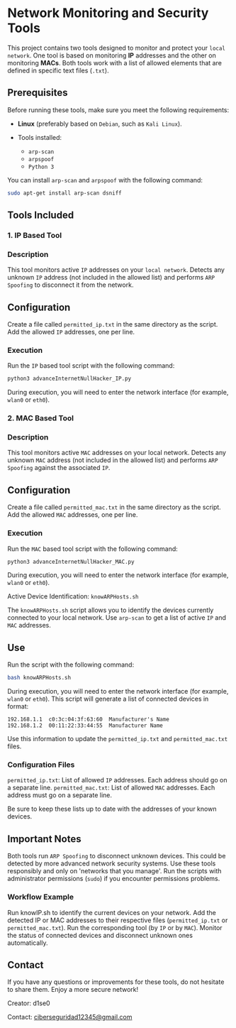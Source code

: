 # Network Monitoring and Security Tools

This project contains two tools designed to monitor and protect your `local network`. One tool is based on monitoring **IP** addresses and the other on monitoring **MACs**. Both tools work with a list of allowed elements that are defined in specific text files (`.txt`).

## Prerequisites

Before running these tools, make sure you meet the following requirements:

- **Linux** (preferably based on `Debian`, such as `Kali Linux`).

- Tools installed:
  - `arp-scan`
  - `arpspoof`
  - `Python 3`

You can install `arp-scan` and `arpspoof` with the following command:

```bash
sudo apt-get install arp-scan dsniff
```

## Tools Included

### 1. IP Based Tool

### Description

This tool monitors active `IP` addresses on your `local network`. Detects any unknown `IP` address (not included in the allowed list) and performs `ARP Spoofing` to disconnect it from the network.

## Configuration

Create a file called `permitted_ip.txt` in the same directory as the script.
Add the allowed `IP` addresses, one per line.

### Execution

Run the `IP` based tool script with the following command:

```bash
python3 advanceInternetNullHacker_IP.py
```

During execution, you will need to enter the network interface (for example, `wlan0` or `eth0`).

### 2. MAC Based Tool

### Description

This tool monitors active `MAC` addresses on your local network. Detects any unknown `MAC` address (not included in the allowed list) and performs `ARP Spoofing` against the associated `IP`.

## Configuration

Create a file called `permitted_mac.txt` in the same directory as the script.
Add the allowed `MAC` addresses, one per line.

### Execution

Run the `MAC` based tool script with the following command:

```bash
python3 advanceInternetNullHacker_MAC.py
```

During execution, you will need to enter the network interface (for example, `wlan0` or `eth0`).

Active Device Identification: `knowARPHosts.sh`

The `knowARPHosts.sh` script allows you to identify the devices currently connected to your local network. Use `arp-scan` to get a list of active `IP` and `MAC` addresses.

## Use

Run the script with the following command:

```bash
bash knowARPHosts.sh
```

During execution, you will need to enter the network interface (for example, `wlan0` or `eth0`). This script will generate a list of connected devices in format:

```
192.168.1.1  c0:3c:04:3f:63:60  Manufacturer's Name
192.168.1.2  00:11:22:33:44:55  Manufacturer Name
```

Use this information to update the `permitted_ip.txt` and `permitted_mac.txt` files.

### Configuration Files

`permitted_ip.txt`: List of allowed `IP` addresses. Each address should go on a separate line.
`permitted_mac.txt`: List of allowed `MAC` addresses. Each address must go on a separate line.

Be sure to keep these lists up to date with the addresses of your known devices.

## Important Notes

Both tools run `ARP Spoofing` to disconnect unknown devices. This could be detected by more advanced network security systems.
Use these tools responsibly and only on 'networks that you manage'.
Run the scripts with administrator permissions (`sudo`) if you encounter permissions problems.

### Workflow Example

Run knowIP.sh to identify the current devices on your network.
Add the detected IP or MAC addresses to their respective files (`permitted_ip.txt` or `permitted_mac.txt`).
Run the corresponding tool (by `IP` or by `MAC`).
Monitor the status of connected devices and disconnect unknown ones automatically.

## Contact

If you have any questions or improvements for these tools, do not hesitate to share them. Enjoy a more secure network!

Creator: d1se0

Contact: ciberseguridad12345@gmail.com
